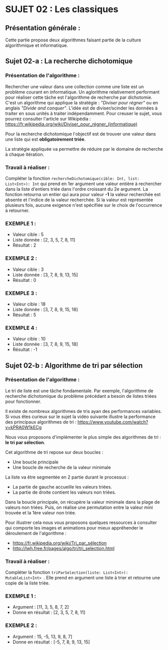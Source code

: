 # SUJET 02 : Les classiques

## Présentation générale :
Cette partie propose deux algorithmes faisant partie de la culture algorithmique et informatique.

## Sujet 02-a : La recherche dichotomique

### Présentation de l'algorithme :
Rechercher une valeur dans une collection comme une liste est un problème courant en informatique. Un aglorithme relativement performant pour réaliser cette tâche est l'algorithme de recherche par dichotomie. C'est un algorithme qui applique la stratégie : *"Diviser pour régner"* ou en anglais *"Divide and conquer"*. L'idée est de diviser/scinder les données à traiter en sous unités à traiter indépendamment.
Pour creuser le sujet, vous pourrez consulter l'article sur Wikipédia : https://fr.wikipedia.org/wiki/Diviser_pour_régner_(informatique)

Pour la recherche dichotomique l'objectif est de trouver une valeur dans une liste qui est **obligatoirement triée**.

La stratégie appliquée va permettre de réduire par le domaine de recherche à chaque itération.

### Travail à réaliser :

Compléter la fonction `rechercheDichotomique(cible: Int, list: List<Int>): Int` qui prend en 1er argument une valeur entière à rechercher dans la liste d'entiers triée dans l'ordre croissant  du 2e argument. La fonction retourna un entier qui aura pour valeur **-1** la valeur recherchée est absente et l'indice de la valeur recherchée. Si la valeur est représentée plusieurs fois, aucune exigence n'est spécifiée sur le choix de l'occurrence à retourner.

### EXEMPLE 1 :
* Valeur cible : 5
* Liste donnée : [2, 3, 5, 7, 8, 11]
* Résultat : 2

### EXEMPLE 2 :
* Valeur cible : 3
* Liste donnée : [3, 7, 8, 9, 13, 15]
* Résultat : 0


### EXEMPLE 3 :
* Valeur cible : 18
* Liste donnée : [3, 7, 8, 9, 15, 18]
* Résultat : 5

### EXEMPLE 4 :
* Valeur cible : 10
* Liste donnée : [3, 7, 8, 9, 15, 18]
* Résultat : -1


## Sujet 02-b : Algorithme de tri par sélection

### Présentation de l'algorithme :
Le tri de liste est une tâche fondamentale. Par exemple, l'algorithme de recherche dichotomique du problème précédant a besoin de listes triées pour fonctionner.

Il existe de nombreux algorithmes de tris ayan des performances variables. Si vous êtes curieux sur le sujet la vidéo suivante illustre la performance des principaux algorithmes de tri : https://www.youtube.com/watch?v=kPRA0W1kECg

Nous vous proposons d'implémenter le plus simple des algorithmes de tri : **le tri par sélection**.

Cet algorithme de tri repose sur deux boucles :
* Une boucle principale
* Une boucle de recherche de la valeur minimale

La liste va être segmentée en 2 partie durant le processus :
* La partie de gauche accueille les valeurs triées.
* La partie de droite contient les valeurs non triées.

Dans la boucle principale, on récupère la valeur minimale dans la plage de valeurs non triées. Puis, on réalise une permutation entre la valeur mini trouvée et la 1ère valeur non triée.

Pour illustrer cela nous vous proposons quelques ressources à consulter qui comporte les images et animations pour mieux appréhender le déroulement de l'algorithme :
* https://fr.wikipedia.org/wiki/Tri_par_sélection
* http://lwh.free.fr/pages/algo/tri/tri_selection.html


### Travail à réaliser :

Compléter la fonction `triParSelection(liste: List<Int>): MutableList<Int> `. Elle prend en argument une liste à trier et retourne une copie de la liste triée.

### EXEMPLE 1 :
* Argument : [11, 3, 5, 8, 7, 2]
* Donne en résultat : [2, 3, 5, 7, 8, 11]

### EXEMPLE 2 :
* Argument : 15, -5, 13, 9, 8, 7]
* Donne en résultat : [-5, 7, 8, 9, 13, 15]

